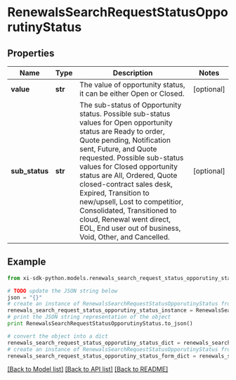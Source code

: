 # RenewalsSearchRequestStatusOpporutinyStatus


## Properties

Name | Type | Description | Notes
------------ | ------------- | ------------- | -------------
**value** | **str** | The value of opportunity status, it can be either Open or Closed. | [optional] 
**sub_status** | **str** | The sub-status of Opportunity status. Possible sub-status values for Open opportunity status are Ready to order, Quote pending, Notification sent, Future, and Quote requested. Possible sub-status values for Closed opportunity status are All, Ordered, Quote closed-contract sales desk, Expired, Transition to new/upsell, Lost to competitior, Consolidated, Transitioned to cloud, Renewal went direct, EOL, End user out of business, Void, Other, and Cancelled. | [optional] 

## Example

```python
from xi-sdk-python.models.renewals_search_request_status_opporutiny_status import RenewalsSearchRequestStatusOpporutinyStatus

# TODO update the JSON string below
json = "{}"
# create an instance of RenewalsSearchRequestStatusOpporutinyStatus from a JSON string
renewals_search_request_status_opporutiny_status_instance = RenewalsSearchRequestStatusOpporutinyStatus.from_json(json)
# print the JSON string representation of the object
print RenewalsSearchRequestStatusOpporutinyStatus.to_json()

# convert the object into a dict
renewals_search_request_status_opporutiny_status_dict = renewals_search_request_status_opporutiny_status_instance.to_dict()
# create an instance of RenewalsSearchRequestStatusOpporutinyStatus from a dict
renewals_search_request_status_opporutiny_status_form_dict = renewals_search_request_status_opporutiny_status.from_dict(renewals_search_request_status_opporutiny_status_dict)
```
[[Back to Model list]](../README.md#documentation-for-models) [[Back to API list]](../README.md#documentation-for-api-endpoints) [[Back to README]](../README.md)


